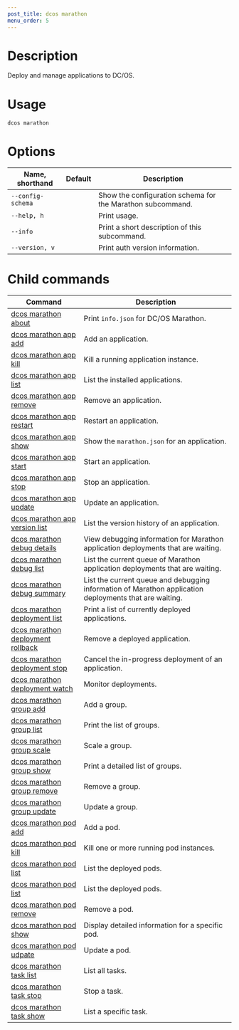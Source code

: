 ```yaml
---
post_title: dcos marathon
menu_order: 5
---
```


# Description
Deploy and manage applications to DC/OS.

# Usage

```bash
dcos marathon
```

# Options

| Name, shorthand | Default | Description |
|---------|-------------|-------------|
| `--config-schema`   |             |  Show the configuration schema for the Marathon subcommand. |
| `--help, h`   |             |  Print usage. |
| `--info`   |             |  Print a short description of this subcommand. |
| `--version, v`   |             | Print auth version information. |

# Child commands

| Command | Description |
|---------|-------------|
| [dcos marathon about](/docs/1.9/usage/cli/command-reference/dcos-marathon/dcos-marathon-about/)   | Print `info.json` for DC/OS Marathon. | 
| [dcos marathon app add](/docs/1.9/usage/cli/command-reference/dcos-marathon-app-add/)   |  Add an application. | 
| [dcos marathon app kill](/docs/1.9/usage/cli/command-reference/dcos-marathon-app-kill/)   | Kill a running application instance.  | 
| [dcos marathon app list](/docs/1.9/usage/cli/command-reference/dcos-marathon-app-list/)   | List the installed applications.  | 
| [dcos marathon app remove](/docs/1.9/usage/cli/command-reference/dcos-marathon-app-remove/)   |  Remove an application. | 
| [dcos marathon app restart](/docs/1.9/usage/cli/command-reference/dcos-marathon-app-restart/)   | Restart an application.  | 
| [dcos marathon app show](/docs/1.9/usage/cli/command-reference/dcos-marathon-app-show/)   | Show the `marathon.json` for an  application.  | 
| [dcos marathon app start](/docs/1.9/usage/cli/command-reference/dcos-marathon-app-start/)   | Start an application.  | 
| [dcos marathon app stop](/docs/1.9/usage/cli/command-reference/dcos-marathon-app-stop/)   | Stop an application.  | 
| [dcos marathon app update](/docs/1.9/usage/cli/command-reference/dcos-marathon-app-update/)   | Update an application.  | 
| [dcos marathon app version list](/docs/1.9/usage/cli/command-reference/dcos-marathon-app-version-list/)   | List the version history of an application.  | 
| [dcos marathon debug details](/docs/1.9/usage/cli/command-reference/dcos-marathon-debug-details/) | View debugging information for Marathon application deployments that are waiting.  | 
| [dcos marathon debug list](/docs/1.9/usage/cli/command-reference/dcos-marathon-debug-list/)   | List the current queue of Marathon application deployments that are waiting.  | 
| [dcos marathon debug summary](/docs/1.9/usage/cli/command-reference/dcos-marathon-debug-summary/)   | List the current queue and debugging information of Marathon application deployments that are waiting.  | 
| [dcos marathon deployment list](/docs/1.9/usage/cli/command-reference/dcos-marathon-deployment-list/) | Print a list of currently deployed applications. | 
| [dcos marathon deployment rollback](/docs/1.9/usage/cli/command-reference/dcos-marathon-deployment-rollback/) | Remove a deployed application. | 
| [dcos marathon deployment stop](/docs/1.9/usage/cli/command-reference/dcos-marathon-deployment-stop/) | Cancel the in-progress deployment of an application. | 
| [dcos marathon deployment watch](/docs/1.9/usage/cli/command-reference/dcos-marathon-deployment-stop/) | Monitor deployments. | 
| [dcos marathon group add](/docs/1.9/usage/cli/command-reference/dcos-marathon-group-add/) | Add a group. | 
| [dcos marathon group list](/docs/1.9/usage/cli/command-reference/dcos-marathon-group-list/) | Print the list of groups. | 
| [dcos marathon group scale](/docs/1.9/usage/cli/command-reference/dcos-marathon-group-scale/) | Scale a group. | 
| [dcos marathon group show](/docs/1.9/usage/cli/command-reference/dcos-marathon-group-scale/) | Print a detailed list of groups. | 
| [dcos marathon group remove](/docs/1.9/usage/cli/command-reference/dcos-marathon-group-remove/) | Remove a group. | 
| [dcos marathon group update](/docs/1.9/usage/cli/command-reference/dcos-marathon-group-update/) | Update a group. | 
| [dcos marathon pod add](/docs/1.9/usage/cli/command-reference/dcos-marathon-pod-add/) | Add a pod. | 
| [dcos marathon pod kill](/docs/1.9/usage/cli/command-reference/dcos-marathon-pod-kill/) | Kill one or more running pod instances. | 
| [dcos marathon pod list](/docs/1.9/usage/cli/command-reference/dcos-marathon-pod-list/) | List the deployed pods. | 
| [dcos marathon pod list](/docs/1.9/usage/cli/command-reference/dcos-marathon-pod-list/) | List the deployed pods. | 
| [dcos marathon pod remove](/docs/1.9/usage/cli/command-reference/dcos-marathon-pod-remove/) | Remove a pod. | 
| [dcos marathon pod show](/docs/1.9/usage/cli/command-reference/dcos-marathon-pod-show/) | Display detailed information for a specific pod. | 
| [dcos marathon pod udpate](/docs/1.9/usage/cli/command-reference/dcos-marathon-pod-update/) | Update a pod. | 
| [dcos marathon task list](/docs/1.9/usage/cli/command-reference/dcos-marathon-task-list/) | List all tasks. | 
| [dcos marathon task stop](/docs/1.9/usage/cli/command-reference/dcos-marathon-task-stop/) | Stop a task. | 
| [dcos marathon task show](/docs/1.9/usage/cli/command-reference/dcos-marathon-task-show/) | List a specific task. | 

